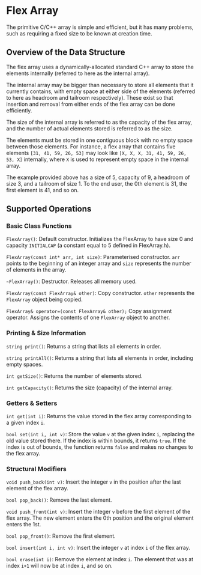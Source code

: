 # Flex Array

The primitive C/C++ array is simple and efficient, but it has many problems, such as requiring a fixed size to be known at creation time. 

## Overview of the Data Structure

The flex array uses a dynamically-allocated standard C++ array to store the elements internally (referred to here as the internal array). 

The internal array may be bigger than necessary to store all elements that it currently contains, with empty space at either side of the elements (referred to here as headroom and tailroom respectively). These exist so that insertion and removal from either ends of the flex array can be done efficiently. 

The size of the internal array is referred to as the capacity of the flex array, and the number of actual elements stored is referred to as the size. 

The elements must be stored in one contiguous block with no empty space between those elements. For instance, a flex array that contains five elements ```[31, 41, 59, 26, 53]``` may look like ```[X, X, X, 31, 41, 59, 26, 53, X]``` internally, where ```X``` is used to represent empty space in the internal array. 

The example provided above has a size of 5, capacity of 9, a headroom of size 3, and a tailroom of size 1. To the end user, the 0th element is 31, the first element is 41, and so on.

## Supported Operations

### Basic Class Functions

```FlexArray()```: Default constructor. Initializes the FlexArray to have size 0 and capacity ```INITIALCAP``` (a constant equal to 5 defined in FlexArray.h).

```FlexArray(const int* arr, int size)```: Parameterised constructor. ```arr``` points to the beginning of an integer array and ```size``` represents the number of elements in the array.

```~FlexArray()```: Destructor. Releases all memory used.

```FlexArray(const FlexArray& other)```: Copy constructor. ```other``` represents the ```FlexArray``` object being copied.

```FlexArray& operator=(const FlexArray& other);``` Copy assignment operator. Assigns the contents of one ```FlexArray``` object to another.

### Printing & Size Information

```string print()```: Returns a string that lists all elements in order.

```string printAll()```: Returns a string that lists all elements in order, including empty spaces.

```int getSize()```: Returns the number of elements stored.

```int getCapacity()```: Returns the size (capacity) of the internal array. 

### Getters & Setters

```int get(int i)```: Returns the value stored in the flex array corresponding to a given index ```i```.

```bool set(int i, int v)```: Store the value ```v``` at the given index ```i```, replacing the old value stored there. If the index is within bounds, it returns ```true```. If the index is out of bounds, the function returns ```false``` and makes no changes to the flex array. 

### Structural Modifiers 

```void push_back(int v)```: Insert the integer ```v``` in the position after the last element of the flex array.

```bool pop_back()```: Remove the last element.

```void push_front(int v)```: Insert the integer ```v``` before the first element of the flex array. The new element enters the 0th position and the original element enters the 1st.

```bool pop_front()```: Remove the first element.

```bool insert(int i, int v)```: Insert the integer ```v``` at index ```i``` of the flex array.

```bool erase(int i)```: Remove the element at index ```i```. The element that was at index ```i+1``` will now be at index ```i```, and so on.
